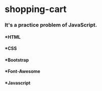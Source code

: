 # shopping-cart
### It's a practice problem of JavaScript.
#### *HTML
#### *CSS
#### *Bootstrap
#### *Font-Awesome
#### *Javascript
